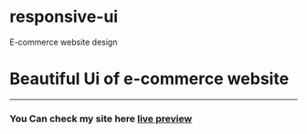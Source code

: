 # responsive-ui
E-commerce website design
# Beautiful Ui of e-commerce website

---

### You Can check my site here [live preview](https://faiezwaseem.github.io/responsive-ui/)
